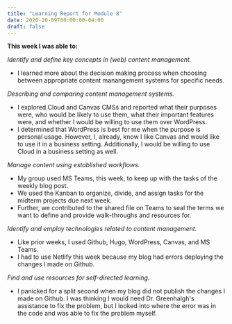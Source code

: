 ```yaml
---
title: "Learning Report for Module 8"
date: 2020-10-09T00:00:00-04:00
draft: false
---
```


**This week I was able to:**

*Identify and define key concepts in (web) content management.*
+ I learned more about the decision making process when choosing between appropriate content manangement systems for specific needs.

*Describing and comparing content management systems.*
+ I explored Cloud and Canvas CMSs and reported what their purposes were, who would be likely to use them, what their important features were, and whether I would be willing to use them over WordPress. 
+ I determined that WordPress is best for me when the purpose is personal usage. However, I, already, know I like Canvas and would like to use it in a business setting. Additionally, I would be willing to use Cloud in a business setting as well.

*Manage content using established workflows.*
+ My group used MS Teams, this week, to keep up with the tasks of the weekly blog post. 
+ We used the Kanban to organize, divide, and assign tasks for the midterm projects due next week. 
+ Further, we contributed to the shared file on Teams to seal the terms we want to define and provide walk-throughs and resources for.

*Identify and employ technologies related to content management.*
+ Like prior weeks, I used Github, Hugo, WordPress, Canvas, and MS Teams. 
+ I had to use Netlify this week because my blog had errors deploying the changes I made on Github.

*Find and use resources for self-directed learning.*
+ I panicked for a split second when my blog did not publish the changes I made on Github. I was thinking I would need Dr. Greenhalgh's assistance to fix the problem, but I looked into where the error was in the code and was able to fix the problem myself.

